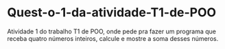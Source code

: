 # Quest-o-1-da-atividade-T1-de-POO
Atividade 1 do trabalho T1 de POO, onde pede pra fazer um programa que receba quatro números inteiros, calcule e mostre a soma desses números.
